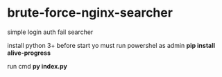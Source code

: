 # brute-force-nginx-searcher
simple login auth fail searcher

install python 3+
before start yo must run powershel as admin 
**pip install alive-progress**

run cmd
**py index.py**
